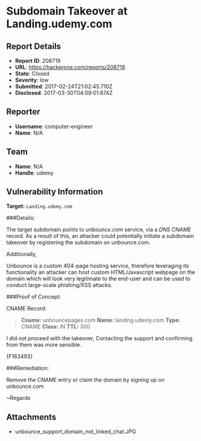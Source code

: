 # Subdomain Takeover at Landing.udemy.com 

## Report Details
- **Report ID**: 208719
- **URL**: https://hackerone.com/reports/208719
- **State**: Closed
- **Severity**: low
- **Submitted**: 2017-02-24T21:02:45.710Z
- **Disclosed**: 2017-03-30T04:09:01.874Z

## Reporter
- **Username**: computer-engineer
- **Name**: N/A

## Team
- **Name**: N/A
- **Handle**: udemy

## Vulnerability Information
**Target:**  `Landing.udemy.com`

###Details: 

The target subdomain points to _unbounce.com_ service, via a _DNS CNAME_ record. As a result of this, an attacker could potentially initiate a subdomain takeover by registering the subdomain on unbounce.com.

Additionally, 

Unbounce is a custom 404-page hosting service, therefore leveraging its functionality an attacker can host custom HTML/Javascript webpage on the domain which will look very legitimate to the end-user and can be used to conduct large-scale phishing/XSS attacks.

###Proof of Concept:

CNAME Record:
>**Cname:**	unbouncepages.com
>**Name:**	landing.udemy.com
>**Type:**  CNAME
>**Class:**	IN
>**TTL:**	300

I did not proceed with the takeover, Contacting the support and confirming from them was more sensible.

{F163493}

###Remediation:

Remove the CNAME entry or claim the domain by signing up on unbounce.com

~Regards



## Attachments
- unbounce_support_domain_not_linked_chat.JPG
